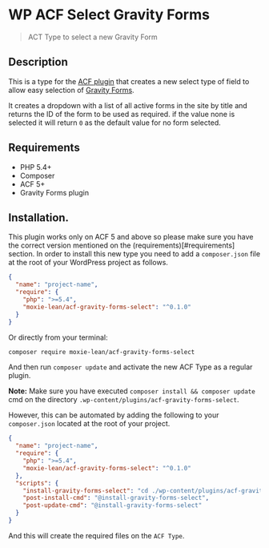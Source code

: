 # WP ACF Select Gravity Forms

> ACT Type to select a new Gravity Form  

## Description

This is a type for the [ACF plugin](https://www.advancedcustomfields.com/) that creates a new select type
of field to allow easy selection of [Gravity Forms](http://www.gravityforms.com/).  

It creates a dropdown with a list of all active forms in the site by title and returns
the ID of the form to be used as required. if the value none is selected it will return
`0` as the default value for no form selected.  

## Requirements

- PHP 5.4+  
- Composer  
- ACF 5+  
- Gravity Forms plugin  

## Installation.  

This plugin works only on ACF 5 and above so please make sure you have the correct version
mentioned on the (requirements)[#requirements] section. In order to install this new
type you need to add a `composer.json` file at the root of your WordPress project as follows.  

```json
{
  "name": "project-name",
  "require": {
    "php": ">=5.4",
    "moxie-lean/acf-gravity-forms-select": "^0.1.0"
  }
}
```

Or directly from your terminal:  

```bash
composer require moxie-lean/acf-gravity-forms-select
```

And then run `composer update` and activate the new ACF Type as a regular plugin.  

**Note:** Make sure you have executed `composer install && composer update` cmd on the
directory `.wp-content/plugins/acf-gravity-forms-select`.  

However, this can be automated by adding the following to your `composer.json`
located at the root of your project.  

```json
{
  "name": "project-name",
  "require": {
    "php": ">=5.4",
    "moxie-lean/acf-gravity-forms-select": "^0.1.0"
  },
  "scripts": {
    "install-gravity-forms-select": "cd ./wp-content/plugins/acf-gravity-forms-select && composer install && composer update",
    "post-install-cmd": "@install-gravity-forms-select",
    "post-update-cmd": "@install-gravity-forms-select"
  }
}
```

And this will create the required files on the `ACF Type`.
